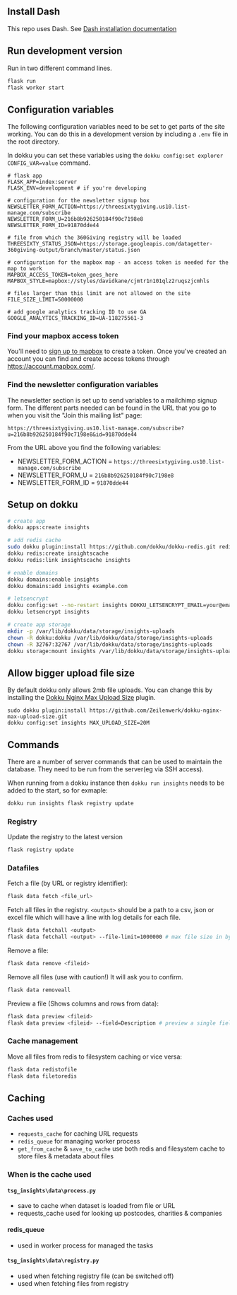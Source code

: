 ## Install Dash
This repo uses Dash. See [Dash installation documentation](https://dash.plot.ly/installation)


## Run development version

Run in two different command lines.

```sh
flask run
flask worker start
```

## Configuration variables

The following configuration variables need to be set to get parts of the site
working. You can do this in a development version by including a `.env` file
in the root directory. 

In dokku you can set these variables using the `dokku config:set explorer CONFIG_VAR=value`
command.

```
# flask app
FLASK_APP=index:server
FLASK_ENV=development # if you're developing

# configuration for the newsletter signup box
NEWSLETTER_FORM_ACTION=https://threesixtygiving.us10.list-manage.com/subscribe
NEWSLETTER_FORM_U=216b8b926250184f90c7198e8
NEWSLETTER_FORM_ID=91870dde44

# file from which the 360Giving registry will be loaded
THREESIXTY_STATUS_JSON=https://storage.googleapis.com/datagetter-360giving-output/branch/master/status.json

# configuration for the mapbox map - an access token is needed for the map to work
MAPBOX_ACCESS_TOKEN=token_goes_here
MAPBOX_STYLE=mapbox://styles/davidkane/cjmtr1n101qlz2ruqszjcmhls

# files larger than this limit are not allowed on the site
FILE_SIZE_LIMIT=50000000

# add google analytics tracking ID to use GA
GOOGLE_ANALYTICS_TRACKING_ID=UA-118275561-3
```

### Find your mapbox access token

You'll need to [sign up to mapbox](https://account.mapbox.com/auth/signup/) to create a token.
Once you've created an account you can find and create access tokens
through <https://account.mapbox.com/>.

### Find the newsletter configuration variables

The newsletter section is set up to send variables to a mailchimp signup form.
The different parts needed can be found in the URL that you go to when you visit
the "Join this mailing list" page:

`https://threesixtygiving.us10.list-manage.com/subscribe?u=216b8b926250184f90c7198e8&id=91870dde44`

From the URL above you find the following variables:

- NEWSLETTER_FORM_ACTION = `https://threesixtygiving.us10.list-manage.com/subscribe`
- NEWSLETTER_FORM_U = `216b8b926250184f90c7198e8`
- NEWSLETTER_FORM_ID = `91870dde44`

## Setup on dokku

```bash
# create app
dokku apps:create insights

# add redis cache
sudo dokku plugin:install https://github.com/dokku/dokku-redis.git redis
dokku redis:create insightscache
dokku redis:link insightscache insights

# enable domains
dokku domains:enable insights
dokku domains:add insights example.com

# letsencrypt
dokku config:set --no-restart insights DOKKU_LETSENCRYPT_EMAIL=your@email.tld
dokku letsencrypt insights

# create app storage
mkdir -p /var/lib/dokku/data/storage/insights-uploads
chown -R dokku:dokku /var/lib/dokku/data/storage/insights-uploads
chown -R 32767:32767 /var/lib/dokku/data/storage/insights-uploads
dokku storage:mount insights /var/lib/dokku/data/storage/insights-uploads:/app/uploads
```

## Allow bigger upload file size

By default dokku only allows 2mb file uploads. You can change this by
installing the [Dokku Nginx Max Upload Size](https://github.com/Zeilenwerk/dokku-nginx-max-upload-size) plugin.

```
sudo dokku plugin:install https://github.com/Zeilenwerk/dokku-nginx-max-upload-size.git
dokku config:set insights MAX_UPLOAD_SIZE=20M
```

## Commands

There are a number of server commands that can be used to maintain the database. They
need to be run from the server(eg via SSH access).

When running from a dokku instance then `dokku run insights` needs to be added to the start, so for exmaple:

```sh
dokku run insights flask registry update
```

### Registry

Update the registry to the latest version

```sh
flask registry update
```

### Datafiles

Fetch a file (by URL or registry identifier):

```sh
flask data fetch <file_url>
```

Fetch all files in the registry. `<output>` should be a path to a csv, json or excel 
file which will have a line with log details for each file.

```sh
flask data fetchall <output>
flask data fetchall <output> --file-limit=1000000 # max file size in bytes
```

Remove a file:

```sh
flask data remove <fileid>
```

Remove all files (use with caution!) It will ask you to confirm.

```sh
flask data removeall
```

Preview a file (Shows columns and rows from data):

```sh
flask data preview <fileid>
flask data preview <fileid> --field=Description # preview a single field
```

### Cache management

Move all files from redis to filesystem caching or vice versa:

```sh
flask data redistofile
flask data filetoredis
```

## Caching

### Caches used

- `requests_cache` for caching URL requests
- `redis_queue` for managing worker process
- `get_from_cache` & `save_to_cache` use both redis and filesystem cache
  to store files & metadata about files

### When is the cache used

#### `tsg_insights\data\process.py`

- save to cache when dataset is loaded from file or URL
- requests_cache used for looking up postcodes, charities & companies

#### redis_queue

- used in worker process for managed the tasks

#### `tsg_insights\data\registry.py`

- used when fetching registry file (can be switched off)
- used when fetching files from registry


